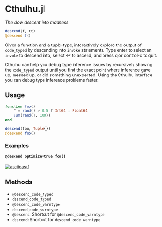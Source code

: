# Cthulhu.jl
*The slow descent into madness*

```julia
descend(f, tt)
@descend f()
```

Given a function and a tuple-type, interactively explore the output of
`code_typed` by descending into `invoke` statements. Type enter to select an
`invoke` to descend into, select ↩  to ascend, and press q or control-c to
quit.

Cthulhu can help you debug type inference issues by recursively showing the 
`code_typed` output until you find the exact point where inference gave up, 
messed up, or did something unexpected. Using the Cthulhu interface you can
debug type inference problems faster.

## Usage

```julia
function foo()
    T = rand() > 0.5 ? Int64 : Float64
    sum(rand(T, 100))
end

descend(foo, Tuple{})
@descend foo()
```

### Examples

#### `@descend optimize=true foo()`
[![asciicast1](https://asciinema.org/a/y3a7kR38nbDGdm98kL9yZcUJA.svg)](https://asciinema.org/a/y3a7kR38nbDGdm98kL9yZcUJA)

## Methods

- `@descend_code_typed`
- `descend_code_typed`
- `@descend_code_warntype`
- `descend_code_warntype`
- `@descend`: Shortcut for `@descend_code_warntype`
- `descend`: Shortcut for `descend_code_warntype`
